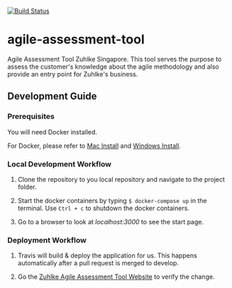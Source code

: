 [![Build Status](https://travis-ci.com/enpayne/agile-assessment-tool.svg?token=XM7zo21DjfuY5wpehaVz&branch=develop)](https://travis-ci.com/enpayne/agile-assessment-tool)

# agile-assessment-tool
Agile Assessment Tool Zuhlke Singapore. This tool serves the purpose to assess the customer's knowledge
about the agile methodology and also provide an entry point for Zuhlke's business.

## Development Guide

### Prerequisites
You will need Docker installed.

For Docker, please refer to [Mac Install](https://docs.docker.com/docker-for-mac/install/) and [Windows Install](https://docs.docker.com/docker-for-windows/install/). 


### Local Development Workflow

1. Clone the repository to you local repository and navigate to the project folder.

2. Start the docker containers by typing `$ docker-compose up`  in the terminal. Use `Ctrl + c` to shutdown the docker containers.

3. Go to a browser to look at *localhost:3000* to see the start page.

### Deployment Workflow

1. Travis will build & deploy the application for us. This happens automatically after a pull request
is merged to develop. 

1. Go the [Zuhlke Agile Assessment Tool Website](https://agileassessment-prod.azurewebsites.net) to verify the change.
